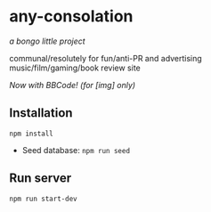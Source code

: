 # any-consolation

*a bongo little project*

communal/resolutely for fun/anti-PR and advertising music/film/gaming/book review site

*Now with BBCode! (for [img] only)*

## Installation
```
npm install
```
- Seed database: `npm run seed`

## Run server

```
npm run start-dev
```

